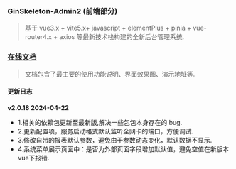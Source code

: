 ### GinSkeleton-Admin2 (前端部分)
> 基于 vue3.x + vite5.x+ javascript + elementPlus + pinia + vue-router4.x + axios 等最新技术栈构建的全新后台管理系统.


###  [在线文档](https://www.yuque.com/xiaofensinixidaouxiang/qmanaq/qmucb4)
> 文档包含了最主要的使用功能说明、界面效果图、演示地址等.


####  更新日志
**v2.0.18  2024-04-22**
- 1.相关的依赖包更新至最新版,解决一些包包本身存在的 bug. 
- 2.更新配置项，服务启动格式默认监听全网卡的端口，方便调试. 
- 3.修改自带的报表默认参数，避免由于参数动态变化，默认数据不显示.
- 4.系统菜单展示页面中：是否为外部页面字段增加默认值，避免空值在新版本vue下报错. 

